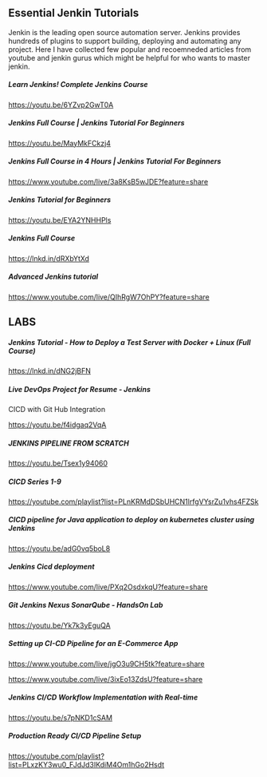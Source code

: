 ## Essential Jenkin Tutorials
Jenkin is the leading open source automation server. Jenkins provides hundreds of plugins to support building, deploying and automating any project. Here I have collected few popular and recoemneded articles from youtube and jenkin gurus which might be helpful for who wants to master jenkin.

##### Learn Jenkins! Complete Jenkins Course

https://youtu.be/6YZvp2GwT0A

##### Jenkins Full Course | Jenkins Tutorial For Beginners

https://youtu.be/MayMkFCkzj4

##### Jenkins Full Course in 4 Hours | Jenkins Tutorial For Beginners

https://www.youtube.com/live/3a8KsB5wJDE?feature=share

##### Jenkins Tutorial for Beginners 

https://youtu.be/EYA2YNHHPls

##### Jenkins Full Course 

https://lnkd.in/dRXbYtXd

##### Advanced Jenkins tutorial 

https://www.youtube.com/live/QIhRgW7OhPY?feature=share

## LABS

##### Jenkins Tutorial - How to Deploy a Test Server with Docker + Linux (Full Course)

https://lnkd.in/dNG2jBFN

##### Live DevOps Project for Resume - Jenkins
CICD with Git Hub Integration

https://youtu.be/f4idgaq2VqA

##### JENKINS PIPELINE FROM SCRATCH

https://youtu.be/Tsex1y94060

##### CICD Series 1-9

https://youtube.com/playlist?list=PLnKRMdDSbUHCN1lrfgVYsrZu1vhs4FZSk

##### CICD pipeline for Java application to deploy on kubernetes cluster using Jenkins

https://youtu.be/adG0vq5boL8

##### Jenkins Cicd deployment 

https://www.youtube.com/live/PXq2OsdxkqU?feature=share

##### Git Jenkins Nexus SonarQube - HandsOn Lab

https://youtu.be/Yk7k3yEguQA

##### Setting up CI-CD Pipeline for an E-Commerce App

https://www.youtube.com/live/jgO3u9CH5tk?feature=share

https://www.youtube.com/live/3ixEo13ZdsU?feature=share

##### Jenkins CI/CD Workflow Implementation with Real-time

https://youtu.be/s7pNKD1cSAM

##### Production Ready CI/CD Pipeline Setup

https://youtube.com/playlist?list=PLxzKY3wu0_FJdJd3IKdiM4Om1hGo2Hsdt
